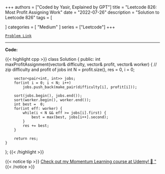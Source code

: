 
+++
authors = ["Coded by Yasir, Explained by GPT"]
title = "Leetcode 826: Most Profit Assigning Work"
date = "2022-07-26"
description = "Solution to Leetcode 826"
tags = [
    
]
categories = [
    "Medium"
]
series = ["Leetcode"]
+++



[`Problem Link`](https://leetcode.com/problems/most-profit-assigning-work/description/)

---

**Code:**

{{< highlight cpp >}}
class Solution {
public:
    int maxProfitAssignment(vector<int>& difficulty, vector<int>& profit, vector<int>& worker) {
        // zip difficulty and profit of jobs
        int N = profit.size(), res = 0, i = 0;
        
        vector<pair<int, int>> jobs;
        for(int i = 0; i < N; i++)
            jobs.push_back(make_pair(difficulty[i], profit[i]));
        
        sort(jobs.begin(), jobs.end());
        sort(worker.begin(), worker.end());
        int best =  0;
        for(int eff: worker) {
            while(i < N && eff >= jobs[i].first) {
                best = max(best, jobs[i++].second);
            }
            res += best;
        }
        
        return res;
    }
};
{{< /highlight >}}


{{< notice tip >}}
[Check out my Momentum Learning course at Udemy! 🚀 "](https://www.udemy.com/course/blind-75-the-data-structures-and-algorithms-essentials/)
{{< /notice >}}

